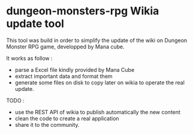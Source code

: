 # dungeon-monsters-rpg Wikia update tool

This tool was build in order to simplify the update of the wiki on Dungeon Monster RPG game, developped by Mana cube.

It works as follow : 
- parse a Excel file kindly provided by Mana Cube
- extract important data and format them
- generate some files on disk to copy later on wikia to operate the real update.


TODO : 
- use the REST API of wikia to publish automatically the new content
- clean the code to create a real application
- share it to the community.
